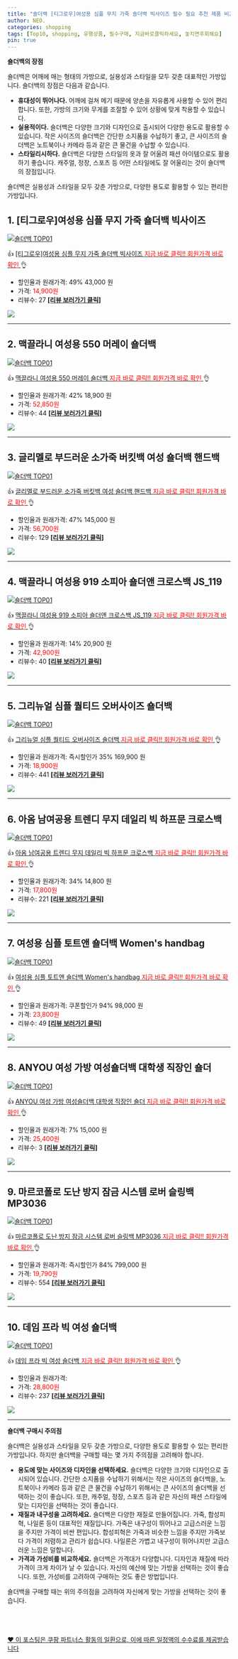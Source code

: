 ```yaml
---
title: "숄더백 [티그로우]여성용 심플 무지 가죽 숄더백 빅사이즈 필수 필요 추천 제품 비교 최저 가격 비교 장점 구매 후기 구매평"
author: NEO.
categories: shopping
tags: [Top10, shopping, 유행상품, 필수구매, 지금바로클릭하세요, 놓치면후회해요]
pin: true
---
```

**숄더백의 장점**

숄더백은 어깨에 매는 형태의 가방으로, 실용성과 스타일을 모두 갖춘 대표적인 가방입니다. 숄더백의 장점은 다음과 같습니다.

* **휴대성이 뛰어나다.** 어깨에 걸쳐 메기 때문에 양손을 자유롭게 사용할 수 있어 편리합니다. 또한, 가방의 크기와 무게를 조절할 수 있어 상황에 맞게 착용할 수 있습니다.
* **실용적이다.** 숄더백은 다양한 크기와 디자인으로 출시되어 다양한 용도로 활용할 수 있습니다. 작은 사이즈의 숄더백은 간단한 소지품을 수납하기 좋고, 큰 사이즈의 숄더백은 노트북이나 카메라 등과 같은 큰 물건을 수납할 수 있습니다.
* **스타일리시하다.** 숄더백은 다양한 스타일의 옷과 잘 어울려 패션 아이템으로도 활용하기 좋습니다. 캐주얼, 정장, 스포츠 등 어떤 스타일에도 잘 어울리는 것이 숄더백의 장점입니다.

숄더백은 실용성과 스타일을 모두 갖춘 가방으로, 다양한 용도로 활용할 수 있는 편리한 가방입니다.

   

## 1. [티그로우]여성용 심플 무지 가죽 숄더백 빅사이즈

[![숄더백 TOP01](https://thumbnail7.coupangcdn.com/thumbnails/remote/490x490ex/image/vendor_inventory/bb14/8fe7e9f4495e5ade757ce7f69c4cf21b3b50604ce7084c34b1fc4beb3fc5.jpg)](https://link.coupang.com/re/AFFSDP?lptag=AF3617701&subid=GithubCoopas&pageKey=7710011538&traceid=V0-153&itemId=20664988397&vendorItemId=87737540562)


👍 [[티그로우]여성용 심플 무지 가죽 숄더백 빅사이즈 <font color=red> 지금 바로 클릭!! 회원가격 바로 확인 </font> ](https://link.coupang.com/re/AFFSDP?lptag=AF3617701&subid=GithubCoopas&pageKey=7710011538&traceid=V0-153&itemId=20664988397&vendorItemId=87737540562) 👌 


- 할인율과 원래가격: 49%  43,000   원
- 가격: <span style='color:red'>14,900원</span>
- 리뷰수: 27  [**[리뷰 보러가기 클릭]**](https://link.coupang.com/re/AFFSDP?lptag=AF3617701&subid=GithubCoopas&pageKey=7710011538&traceid=V0-153&itemId=20664988397&vendorItemId=87737540562)

[![](/discount_price.png)](https://link.coupang.com/re/AFFSDP?lptag=AF3617701&subid=GithubCoopas&pageKey=7710011538&traceid=V0-153&itemId=20664988397&vendorItemId=87737540562)

---


   

## 2. 맥끌라니 여성용 550 머레이 숄더백

[![숄더백 TOP01](https://thumbnail7.coupangcdn.com/thumbnails/remote/490x490ex/image/retail/images/2022/10/18/11/8/4119a11a-f8e9-459f-98c3-af2dbf3535bf.jpg)](https://link.coupang.com/re/AFFSDP?lptag=AF3617701&subid=GithubCoopas&pageKey=6850412009&traceid=V0-153&itemId=16317770316&vendorItemId=83509919295)


👍 [맥끌라니 여성용 550 머레이 숄더백 <font color=red> 지금 바로 클릭!! 회원가격 바로 확인 </font> ](https://link.coupang.com/re/AFFSDP?lptag=AF3617701&subid=GithubCoopas&pageKey=6850412009&traceid=V0-153&itemId=16317770316&vendorItemId=83509919295) 👌 


- 할인율과 원래가격: 42%  18,900   원
- 가격: <span style='color:red'>52,850원</span>
- 리뷰수: 44  [**[리뷰 보러가기 클릭]**](https://link.coupang.com/re/AFFSDP?lptag=AF3617701&subid=GithubCoopas&pageKey=6850412009&traceid=V0-153&itemId=16317770316&vendorItemId=83509919295)

[![](/discount_price.png)](https://link.coupang.com/re/AFFSDP?lptag=AF3617701&subid=GithubCoopas&pageKey=6850412009&traceid=V0-153&itemId=16317770316&vendorItemId=83509919295)

---


   

## 3. 글리멜로 부드러운 소가죽 버킷백 여성 숄더백 핸드백

[![숄더백 TOP01](https://thumbnail8.coupangcdn.com/thumbnails/remote/490x490ex/image/vendor_inventory/095d/11c1514d74aa31b027365c663061dbaed91da14e44dae961a12e1f14b5a0.jpg)](https://link.coupang.com/re/AFFSDP?lptag=AF3617701&subid=GithubCoopas&pageKey=7681649535&traceid=V0-153&itemId=20519039833&vendorItemId=86553915643)


👍 [글리멜로 부드러운 소가죽 버킷백 여성 숄더백 핸드백 <font color=red> 지금 바로 클릭!! 회원가격 바로 확인 </font> ](https://link.coupang.com/re/AFFSDP?lptag=AF3617701&subid=GithubCoopas&pageKey=7681649535&traceid=V0-153&itemId=20519039833&vendorItemId=86553915643) 👌 


- 할인율과 원래가격: 47%  145,000   원
- 가격: <span style='color:red'>56,700원</span>
- 리뷰수: 129  [**[리뷰 보러가기 클릭]**](https://link.coupang.com/re/AFFSDP?lptag=AF3617701&subid=GithubCoopas&pageKey=7681649535&traceid=V0-153&itemId=20519039833&vendorItemId=86553915643)

[![](/discount_price.png)](https://link.coupang.com/re/AFFSDP?lptag=AF3617701&subid=GithubCoopas&pageKey=7681649535&traceid=V0-153&itemId=20519039833&vendorItemId=86553915643)

---


   

## 4. 맥끌라니 여성용 919 소피아 숄더앤 크로스백 JS_119

[![숄더백 TOP01](https://thumbnail7.coupangcdn.com/thumbnails/remote/490x490ex/image/retail/images/658736477228698-3dae3234-a5d9-4fb1-9785-40a2c466fcdf.jpg)](https://link.coupang.com/re/AFFSDP?lptag=AF3617701&subid=GithubCoopas&pageKey=148059312&traceid=V0-153&itemId=428171248&vendorItemId=4055629838)


👍 [맥끌라니 여성용 919 소피아 숄더앤 크로스백 JS_119 <font color=red> 지금 바로 클릭!! 회원가격 바로 확인 </font> ](https://link.coupang.com/re/AFFSDP?lptag=AF3617701&subid=GithubCoopas&pageKey=148059312&traceid=V0-153&itemId=428171248&vendorItemId=4055629838) 👌 


- 할인율과 원래가격: 14%  20,900   원
- 가격: <span style='color:red'>42,900원</span>
- 리뷰수: 40  [**[리뷰 보러가기 클릭]**](https://link.coupang.com/re/AFFSDP?lptag=AF3617701&subid=GithubCoopas&pageKey=148059312&traceid=V0-153&itemId=428171248&vendorItemId=4055629838)

[![](/discount_price.png)](https://link.coupang.com/re/AFFSDP?lptag=AF3617701&subid=GithubCoopas&pageKey=148059312&traceid=V0-153&itemId=428171248&vendorItemId=4055629838)

---


   

## 5. 그리뉴얼 심플 퀄티드 오버사이즈 숄더백

[![숄더백 TOP01](https://thumbnail7.coupangcdn.com/thumbnails/remote/490x490ex/image/vendor_inventory/051a/a09bd938150d8704b38e57a1d7d1f0ddc1d779bceb1ba9e8d4234ddb2ed1.jpg)](https://link.coupang.com/re/AFFSDP?lptag=AF3617701&subid=GithubCoopas&pageKey=7611075696&traceid=V0-153&itemId=20157626850&vendorItemId=87250245619)


👍 [그리뉴얼 심플 퀄티드 오버사이즈 숄더백 <font color=red> 지금 바로 클릭!! 회원가격 바로 확인 </font> ](https://link.coupang.com/re/AFFSDP?lptag=AF3617701&subid=GithubCoopas&pageKey=7611075696&traceid=V0-153&itemId=20157626850&vendorItemId=87250245619) 👌 


- 할인율과 원래가격: 즉시할인가 35%  169,900   원
- 가격: <span style='color:red'>18,900원</span>
- 리뷰수: 441  [**[리뷰 보러가기 클릭]**](https://link.coupang.com/re/AFFSDP?lptag=AF3617701&subid=GithubCoopas&pageKey=7611075696&traceid=V0-153&itemId=20157626850&vendorItemId=87250245619)

[![](/discount_price.png)](https://link.coupang.com/re/AFFSDP?lptag=AF3617701&subid=GithubCoopas&pageKey=7611075696&traceid=V0-153&itemId=20157626850&vendorItemId=87250245619)

---


   

## 6. 아옴 남여공용 트렌디 무지 데일리 빅 하프문 크로스백

[![숄더백 TOP01](https://thumbnail10.coupangcdn.com/thumbnails/remote/490x490ex/image/vendor_inventory/8439/481ea0853579c1f1e130057128286b9bfe01595638ae72d88d2984669fe2.jpg)](https://link.coupang.com/re/AFFSDP?lptag=AF3617701&subid=GithubCoopas&pageKey=7324565395&traceid=V0-153&itemId=18792910262&vendorItemId=86809321786)


👍 [아옴 남여공용 트렌디 무지 데일리 빅 하프문 크로스백 <font color=red> 지금 바로 클릭!! 회원가격 바로 확인 </font> ](https://link.coupang.com/re/AFFSDP?lptag=AF3617701&subid=GithubCoopas&pageKey=7324565395&traceid=V0-153&itemId=18792910262&vendorItemId=86809321786) 👌 


- 할인율과 원래가격: 34%  14,800   원
- 가격: <span style='color:red'>17,800원</span>
- 리뷰수: 221  [**[리뷰 보러가기 클릭]**](https://link.coupang.com/re/AFFSDP?lptag=AF3617701&subid=GithubCoopas&pageKey=7324565395&traceid=V0-153&itemId=18792910262&vendorItemId=86809321786)

[![](/discount_price.png)](https://link.coupang.com/re/AFFSDP?lptag=AF3617701&subid=GithubCoopas&pageKey=7324565395&traceid=V0-153&itemId=18792910262&vendorItemId=86809321786)

---


   

## 7. 여성용 심플 토트앤 숄더백 Women's handbag

[![숄더백 TOP01](https://thumbnail7.coupangcdn.com/thumbnails/remote/490x490ex/image/vendor_inventory/af3d/ced5fe2a03850988b91113121fe7871ca7320b71fb0babab9a21c1e68e2a.jpg)](https://link.coupang.com/re/AFFSDP?lptag=AF3617701&subid=GithubCoopas&pageKey=7718386558&traceid=V0-153&itemId=20707665896&vendorItemId=87778840424)


👍 [여성용 심플 토트앤 숄더백 Women's handbag <font color=red> 지금 바로 클릭!! 회원가격 바로 확인 </font> ](https://link.coupang.com/re/AFFSDP?lptag=AF3617701&subid=GithubCoopas&pageKey=7718386558&traceid=V0-153&itemId=20707665896&vendorItemId=87778840424) 👌 


- 할인율과 원래가격: 쿠폰할인가 94%  98,000   원
- 가격: <span style='color:red'>23,800원</span>
- 리뷰수: 49  [**[리뷰 보러가기 클릭]**](https://link.coupang.com/re/AFFSDP?lptag=AF3617701&subid=GithubCoopas&pageKey=7718386558&traceid=V0-153&itemId=20707665896&vendorItemId=87778840424)

[![](/discount_price.png)](https://link.coupang.com/re/AFFSDP?lptag=AF3617701&subid=GithubCoopas&pageKey=7718386558&traceid=V0-153&itemId=20707665896&vendorItemId=87778840424)

---


   

## 8. ANYOU 여성 가방 여성숄더백 대학생 직장인 숄더

[![숄더백 TOP01](https://thumbnail6.coupangcdn.com/thumbnails/remote/490x490ex/image/vendor_inventory/2da6/aee6d7f84003ad84066fe1d14ceed66f1f352033e3059ad4a094babd9486.png)](https://link.coupang.com/re/AFFSDP?lptag=AF3617701&subid=GithubCoopas&pageKey=6615582609&traceid=V0-153&itemId=15019137952&vendorItemId=88021903787)


👍 [ANYOU 여성 가방 여성숄더백 대학생 직장인 숄더 <font color=red> 지금 바로 클릭!! 회원가격 바로 확인 </font> ](https://link.coupang.com/re/AFFSDP?lptag=AF3617701&subid=GithubCoopas&pageKey=6615582609&traceid=V0-153&itemId=15019137952&vendorItemId=88021903787) 👌 


- 할인율과 원래가격: 7%  15,000   원
- 가격: <span style='color:red'>25,400원</span>
- 리뷰수: 3  [**[리뷰 보러가기 클릭]**](https://link.coupang.com/re/AFFSDP?lptag=AF3617701&subid=GithubCoopas&pageKey=6615582609&traceid=V0-153&itemId=15019137952&vendorItemId=88021903787)

[![](/discount_price.png)](https://link.coupang.com/re/AFFSDP?lptag=AF3617701&subid=GithubCoopas&pageKey=6615582609&traceid=V0-153&itemId=15019137952&vendorItemId=88021903787)

---


   

## 9. 마르코폴로 도난 방지 잠금 시스템 로버 슬링백 MP3036

[![숄더백 TOP01](https://thumbnail6.coupangcdn.com/thumbnails/remote/490x490ex/image/retail/images/272330306991488-b0fcee44-e61a-4fc0-a0a9-00cbfbbeb73f.jpg)](https://link.coupang.com/re/AFFSDP?lptag=AF3617701&subid=GithubCoopas&pageKey=1392278086&traceid=V0-153&itemId=2427718365&vendorItemId=70421712652)


👍 [마르코폴로 도난 방지 잠금 시스템 로버 슬링백 MP3036 <font color=red> 지금 바로 클릭!! 회원가격 바로 확인 </font> ](https://link.coupang.com/re/AFFSDP?lptag=AF3617701&subid=GithubCoopas&pageKey=1392278086&traceid=V0-153&itemId=2427718365&vendorItemId=70421712652) 👌 


- 할인율과 원래가격: 즉시할인가 84%  799,000   원
- 가격: <span style='color:red'>19,790원</span>
- 리뷰수: 554  [**[리뷰 보러가기 클릭]**](https://link.coupang.com/re/AFFSDP?lptag=AF3617701&subid=GithubCoopas&pageKey=1392278086&traceid=V0-153&itemId=2427718365&vendorItemId=70421712652)

[![](/discount_price.png)](https://link.coupang.com/re/AFFSDP?lptag=AF3617701&subid=GithubCoopas&pageKey=1392278086&traceid=V0-153&itemId=2427718365&vendorItemId=70421712652)

---


   

## 10. 데임 프라 빅 여성 숄더백

[![숄더백 TOP01](https://thumbnail8.coupangcdn.com/thumbnails/remote/490x490ex/image/vendor_inventory/817f/a5c8fd221662c1c8deb5d44539c2a58461018edfdcfa3dca602251447493.jpg)](https://link.coupang.com/re/AFFSDP?lptag=AF3617701&subid=GithubCoopas&pageKey=6216921353&traceid=V0-153&itemId=12421062130&vendorItemId=82732712060)


👍 [데임 프라 빅 여성 숄더백 <font color=red> 지금 바로 클릭!! 회원가격 바로 확인 </font> ](https://link.coupang.com/re/AFFSDP?lptag=AF3617701&subid=GithubCoopas&pageKey=6216921353&traceid=V0-153&itemId=12421062130&vendorItemId=82732712060) 👌 


- 할인율과 원래가격: 
- 가격: <span style='color:red'>28,800원</span>
- 리뷰수: 237  [**[리뷰 보러가기 클릭]**](https://link.coupang.com/re/AFFSDP?lptag=AF3617701&subid=GithubCoopas&pageKey=6216921353&traceid=V0-153&itemId=12421062130&vendorItemId=82732712060)

[![](/discount_price.png)](https://link.coupang.com/re/AFFSDP?lptag=AF3617701&subid=GithubCoopas&pageKey=6216921353&traceid=V0-153&itemId=12421062130&vendorItemId=82732712060)

---
**숄더백 구매시 주의점**

숄더백은 실용성과 스타일을 모두 갖춘 가방으로, 다양한 용도로 활용할 수 있는 편리한 가방입니다. 하지만 숄더백을 구매할 때는 몇 가지 주의점을 고려해야 합니다.

* **용도에 맞는 사이즈와 디자인을 선택하세요.** 숄더백은 다양한 크기와 디자인으로 출시되어 있습니다. 간단한 소지품을 수납하기 위해서는 작은 사이즈의 숄더백을, 노트북이나 카메라 등과 같은 큰 물건을 수납하기 위해서는 큰 사이즈의 숄더백을 선택하는 것이 좋습니다. 또한, 캐주얼, 정장, 스포츠 등과 같은 자신의 패션 스타일에 맞는 디자인을 선택하는 것이 좋습니다.
* **재질과 내구성을 고려하세요.** 숄더백은 다양한 재질로 만들어집니다. 가죽, 합성피혁, 나일론 등이 대표적인 재질입니다. 가죽은 내구성이 뛰어나고 고급스러운 느낌을 주지만 가격이 비싼 편입니다. 합성피혁은 가죽과 비슷한 느낌을 주지만 가죽보다 가격이 저렴하고 관리가 쉽습니다. 나일론은 가볍고 내구성이 뛰어나지만 고급스러운 느낌은 덜합니다.
* **가격과 가성비를 비교하세요.** 숄더백은 가격대가 다양합니다. 디자인과 재질에 따라 가격이 크게 차이가 날 수 있습니다. 자신의 예산에 맞는 가방을 선택하는 것이 좋습니다. 또한, 가성비를 고려하여 구매하는 것도 좋은 방법입니다.

숄더백을 구매할 때는 위의 주의점을 고려하여 자신에게 맞는 가방을 선택하는 것이 좋습니다.<br><br><br><br><br> [ ❤  이 포스팅은 쿠팡 파트너스 활동의 일환으로, 이에 따른 일정액의 수수료를 제공받습니다](https://link.coupang.com/a/bcEFyh)